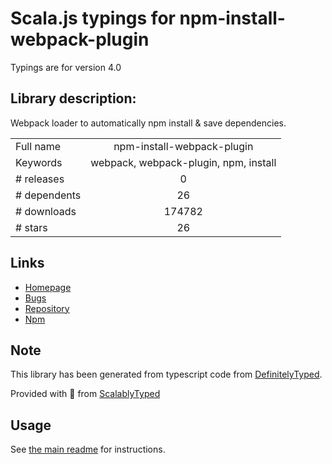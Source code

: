 
# Scala.js typings for npm-install-webpack-plugin

Typings are for version 4.0

## Library description:
Webpack loader to automatically npm install & save dependencies.

|                    |                 |
| ------------------ | :-------------: |
| Full name          | npm-install-webpack-plugin |
| Keywords           | webpack, webpack-plugin, npm, install |
| # releases         | 0 |
| # dependents       | 26 |
| # downloads        | 174782 |
| # stars            | 26 |

## Links
- [Homepage](https://github.com/ericclemmons/npm-install-webpack-plugin#readme)
- [Bugs](https://github.com/ericclemmons/npm-install-webpack-plugin/issues)
- [Repository](https://github.com/ericclemmons/npm-install-webpack-plugin)
- [Npm](https://www.npmjs.com/package/npm-install-webpack-plugin)
    


## Note
This library has been generated from typescript code from [DefinitelyTyped](https://definitelytyped.org).

Provided with :purple_heart: from [ScalablyTyped](https://github.com/oyvindberg/ScalablyTyped)

## Usage
See [the main readme](../../readme.md) for instructions.


